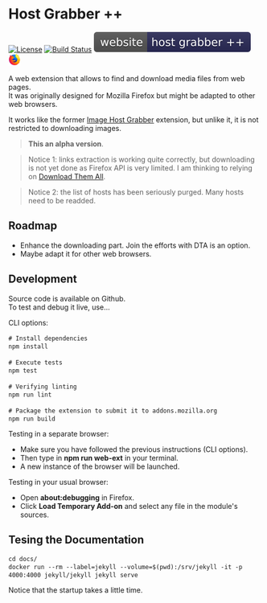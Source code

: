 # Host Grabber ++
[![License](https://img.shields.io/github/license/mashape/apistatus.svg)]()
[![Build Status](https://travis-ci.org/rhadamanthe/host-grabber-pp.svg?branch=master)](https://travis-ci.org/rhadamanthe/host-grabber-pp)
[![Web site](docs/assets/images/badge.svg)](https://rhadamanthe.github.io/host-grabber-pp)
&nbsp;
[![Firefox](docs/assets/images/firefox_x24.png)]()

A web extension that allows to find and download media files from web pages.  
It was originally designed for Mozilla Firefox but might be adapted to other web browsers.

It works like the former [Image Host Grabber](https://addons.mozilla.org/fr/firefox/addon/imagehost-grabber/)
extension, but unlike it, it is not restricted to downloading images.

> **This an alpha version**.

> Notice 1: links extraction is working quite correctly, but downloading is not yet
> done as Firefox API is very limited. I am thinking to relying on [Download Them All](https://www.downthemall.net/).

> Notice 2: the list of hosts has been seriously purged. Many hosts need to be readded.  


## Roadmap

* Enhance the downloading part. Join the efforts with DTA is an option.
* Maybe adapt it for other web browsers.


## Development

Source code is available on Github.  
To test and debug it live, use...

CLI options:

```properties
# Install dependencies
npm install

# Execute tests
npm test

# Verifying linting
npm run lint

# Package the extension to submit it to addons.mozilla.org
npm run build
```

Testing in a separate browser:

* Make sure you have followed the previous instructions (CLI options).
* Then type in **npm run web-ext** in your terminal.
* A new instance of the browser will be launched.

Testing in your usual browser:

* Open **about:debugging** in Firefox.
* Click **Load Temporary Add-on** and select any file in the module's sources.


## Tesing the Documentation

```
cd docs/
docker run --rm --label=jekyll --volume=$(pwd):/srv/jekyll -it -p 4000:4000 jekyll/jekyll jekyll serve
```

Notice that the startup takes a little time.
